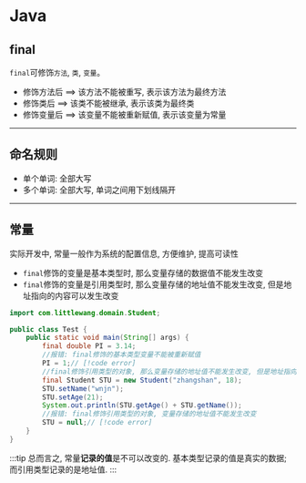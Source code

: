# Java

## final

`final`可修饰`方法`, `类`, `变量`。

- 修饰方法后 ==> 该方法不能被重写, 表示该方法为最终方法
- 修饰类后 ==> 该类不能被继承, 表示该类为最终类
- 修饰变量后 ==> 该变量不能被重新赋值, 表示该变量为常量

---

## 命名规则

- 单个单词: 全部大写
- 多个单词: 全部大写, 单词之间用下划线隔开

---

## 常量

实际开发中, 常量一般作为系统的配置信息, 方便维护, 提高可读性

- `final`修饰的变量是基本类型时, 那么变量存储的数据值不能发生改变
- `final`修饰的变量是引用类型时, 那么变量存储的地址值不能发生改变, 但是地址指向的内容可以发生改变

```java
import com.littlewang.domain.Student;

public class Test {
    public static void main(String[] args) {
        final double PI = 3.14;
        //报错: final修饰的基本类型变量不能被重新赋值
        PI = 1;// [!code error]
        //final修饰引用类型的对象, 那么变量存储的地址值不能发生改变, 但是地址指向的内容可以发生改变
        final Student STU = new Student("zhangshan", 18);
        STU.setName("wnjn");
        STU.setAge(21);
        System.out.println(STU.getAge() + STU.getName());
        //报错: final修饰引用类型的对象, 变量存储的地址值不能发生改变
        STU = null;// [!code error]
    }
}
```

:::tip
总而言之, 常量**记录的值**是不可以改变的. 基本类型记录的值是真实的数据; 而引用类型记录的是地址值.
:::

